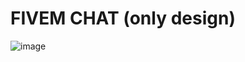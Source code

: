 # FIVEM CHAT (only design)

![image](https://github.com/waasaty/fivem-chat-design/assets/114494426/1f3aa4bb-594f-4115-baeb-67e16f5c371b)
